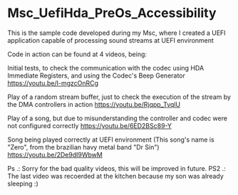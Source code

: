 # Msc_UefiHda_PreOs_Accessibility
This is the sample code developed during my Msc, where I created a UEFI application capable of processing sound streams at UEFI environment


Code in action can be found at 4 videos, being:

Initial tests, to check the communication with the codec using HDA Immediate Registers, and using the Codec's Beep Generator
https://youtu.be/I-mgzcOnRCg

Play of a random stream buffer, just to check the execution of the stream by the DMA controllers in action
https://youtu.be/Rjqpp_TvqlU

Play of a song, but due to misunderstanding the controller and codec were not configured correctly
https://youtu.be/6ED2BSc89-Y

Song being played correctly at UEFI environment (This song's name is "Zero", from the brazilian havy metal band "Dr Sin")
https://youtu.be/2De9dI9WbwM

Ps .: Sorry for the bad quality videos, this will be improved in future.
PS2 .: The last video was recoerded at the kitchen because my son was already sleeping :)
